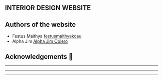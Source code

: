 ## INTERIOR DESIGN WEBSITE
## Authors of the website

* Festus Maithya [festusmaithyakcau](https://github.com/festusmaithyakcau)
* Alpha Jim  [Alpha Jim Obiero](https://github.com/AlphaJim)

## Acknowledgements :pray:
__________________________
__________________________
__________________________

